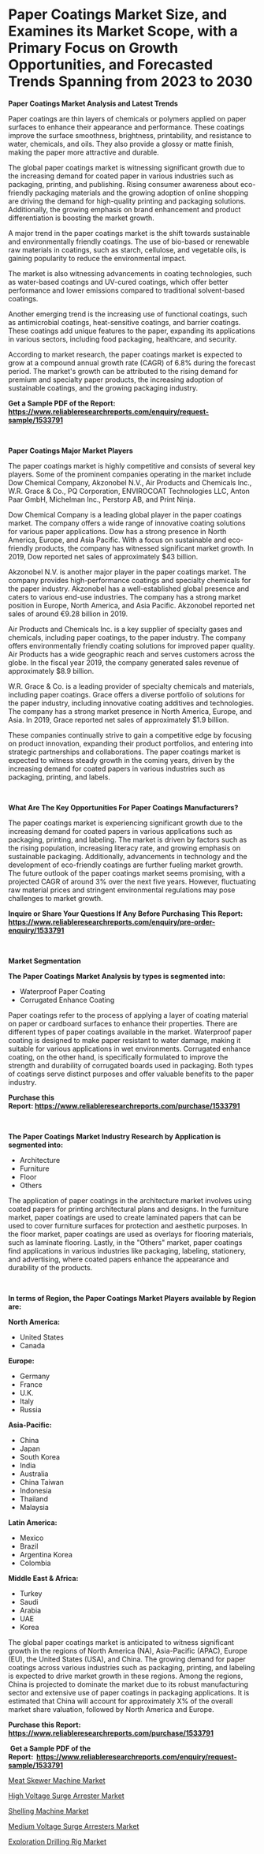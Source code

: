 <p><h1>Paper Coatings Market Size, and Examines its Market Scope, with a Primary Focus on Growth Opportunities, and Forecasted Trends Spanning from 2023 to 2030</h1></p><p><strong>Paper Coatings Market Analysis and Latest Trends</strong></p>
<p><p>Paper coatings are thin layers of chemicals or polymers applied on paper surfaces to enhance their appearance and performance. These coatings improve the surface smoothness, brightness, printability, and resistance to water, chemicals, and oils. They also provide a glossy or matte finish, making the paper more attractive and durable.</p><p>The global paper coatings market is witnessing significant growth due to the increasing demand for coated paper in various industries such as packaging, printing, and publishing. Rising consumer awareness about eco-friendly packaging materials and the growing adoption of online shopping are driving the demand for high-quality printing and packaging solutions. Additionally, the growing emphasis on brand enhancement and product differentiation is boosting the market growth.</p><p>A major trend in the paper coatings market is the shift towards sustainable and environmentally friendly coatings. The use of bio-based or renewable raw materials in coatings, such as starch, cellulose, and vegetable oils, is gaining popularity to reduce the environmental impact.</p><p>The market is also witnessing advancements in coating technologies, such as water-based coatings and UV-cured coatings, which offer better performance and lower emissions compared to traditional solvent-based coatings.</p><p>Another emerging trend is the increasing use of functional coatings, such as antimicrobial coatings, heat-sensitive coatings, and barrier coatings. These coatings add unique features to the paper, expanding its applications in various sectors, including food packaging, healthcare, and security.</p><p>According to market research, the paper coatings market is expected to grow at a compound annual growth rate (CAGR) of 6.8% during the forecast period. The market's growth can be attributed to the rising demand for premium and specialty paper products, the increasing adoption of sustainable coatings, and the growing packaging industry.</p></p>
<p><strong>Get a Sample PDF of the Report:&nbsp; <a href="https://www.reliableresearchreports.com/enquiry/request-sample/1533791">https://www.reliableresearchreports.com/enquiry/request-sample/1533791</a></strong></p>
<p>&nbsp;</p>
<p><strong>Paper Coatings Major Market Players</strong></p>
<p><p>The paper coatings market is highly competitive and consists of several key players. Some of the prominent companies operating in the market include Dow Chemical Company, Akzonobel N.V., Air Products and Chemicals Inc., W.R. Grace & Co., PQ Corporation, ENVIROCOAT Technologies LLC, Anton Paar GmbH, Michelman Inc., Perstorp AB, and Print Ninja.</p><p>Dow Chemical Company is a leading global player in the paper coatings market. The company offers a wide range of innovative coating solutions for various paper applications. Dow has a strong presence in North America, Europe, and Asia Pacific. With a focus on sustainable and eco-friendly products, the company has witnessed significant market growth. In 2019, Dow reported net sales of approximately $43 billion.</p><p>Akzonobel N.V. is another major player in the paper coatings market. The company provides high-performance coatings and specialty chemicals for the paper industry. Akzonobel has a well-established global presence and caters to various end-use industries. The company has a strong market position in Europe, North America, and Asia Pacific. Akzonobel reported net sales of around €9.28 billion in 2019.</p><p>Air Products and Chemicals Inc. is a key supplier of specialty gases and chemicals, including paper coatings, to the paper industry. The company offers environmentally friendly coating solutions for improved paper quality. Air Products has a wide geographic reach and serves customers across the globe. In the fiscal year 2019, the company generated sales revenue of approximately $8.9 billion.</p><p>W.R. Grace & Co. is a leading provider of specialty chemicals and materials, including paper coatings. Grace offers a diverse portfolio of solutions for the paper industry, including innovative coating additives and technologies. The company has a strong market presence in North America, Europe, and Asia. In 2019, Grace reported net sales of approximately $1.9 billion.</p><p>These companies continually strive to gain a competitive edge by focusing on product innovation, expanding their product portfolios, and entering into strategic partnerships and collaborations. The paper coatings market is expected to witness steady growth in the coming years, driven by the increasing demand for coated papers in various industries such as packaging, printing, and labels.</p></p>
<p>&nbsp;</p>
<p><strong>What Are The Key Opportunities For Paper Coatings Manufacturers?</strong></p>
<p><p>The paper coatings market is experiencing significant growth due to the increasing demand for coated papers in various applications such as packaging, printing, and labeling. The market is driven by factors such as the rising population, increasing literacy rate, and growing emphasis on sustainable packaging. Additionally, advancements in technology and the development of eco-friendly coatings are further fueling market growth. The future outlook of the paper coatings market seems promising, with a projected CAGR of around 3% over the next five years. However, fluctuating raw material prices and stringent environmental regulations may pose challenges to market growth.</p></p>
<p><strong>Inquire or Share Your Questions If Any Before Purchasing This Report: <a href="https://www.reliableresearchreports.com/enquiry/pre-order-enquiry/1533791">https://www.reliableresearchreports.com/enquiry/pre-order-enquiry/1533791</a></strong></p>
<p>&nbsp;</p>
<p><strong>Market Segmentation</strong></p>
<p><strong>The Paper Coatings Market Analysis by types is segmented into:</strong></p>
<p><ul><li>Waterproof Paper Coating</li><li>Corrugated Enhance Coating</li></ul></p>
<p><p>Paper coatings refer to the process of applying a layer of coating material on paper or cardboard surfaces to enhance their properties. There are different types of paper coatings available in the market. Waterproof paper coating is designed to make paper resistant to water damage, making it suitable for various applications in wet environments. Corrugated enhance coating, on the other hand, is specifically formulated to improve the strength and durability of corrugated boards used in packaging. Both types of coatings serve distinct purposes and offer valuable benefits to the paper industry.</p></p>
<p><strong>Purchase this Report:&nbsp;<a href="https://www.reliableresearchreports.com/purchase/1533791">https://www.reliableresearchreports.com/purchase/1533791</a></strong></p>
<p>&nbsp;</p>
<p><strong>The Paper Coatings Market Industry Research by Application is segmented into:</strong></p>
<p><ul><li>Architecture</li><li>Furniture</li><li>Floor</li><li>Others</li></ul></p>
<p><p>The application of paper coatings in the architecture market involves using coated papers for printing architectural plans and designs. In the furniture market, paper coatings are used to create laminated papers that can be used to cover furniture surfaces for protection and aesthetic purposes. In the floor market, paper coatings are used as overlays for flooring materials, such as laminate flooring. Lastly, in the "Others" market, paper coatings find applications in various industries like packaging, labeling, stationery, and advertising, where coated papers enhance the appearance and durability of the products.</p></p>
<p>&nbsp;</p>
<p><strong>In terms of Region, the Paper Coatings Market Players available by Region are:</strong></p>
<p>
    <p> <strong> North America: </strong>
        <ul>
            <li>United States</li>
            <li>Canada</li>
        </ul>
        </p> 
    <p> <strong> Europe: </strong>
        <ul>
            <li>Germany</li>
            <li>France</li>
            <li>U.K.</li>
            <li>Italy</li>
            <li>Russia</li>
        </ul>
        </p> 
    <p> <strong> Asia-Pacific: </strong>
        <ul>
            <li>China</li>
            <li>Japan</li>
            <li>South Korea</li>
            <li>India</li>
            <li>Australia</li>
            <li>China Taiwan</li>
            <li>Indonesia</li>
            <li>Thailand</li>
            <li>Malaysia</li>
        </ul>
        </p> 
    <p> <strong> Latin America: </strong>
        <ul>
            <li>Mexico</li>
            <li>Brazil</li>
            <li>Argentina Korea</li>
            <li>Colombia</li>
        </ul>
        </p> 
    <p> <strong> Middle East & Africa: </strong>
        <ul>
            <li>Turkey</li>
            <li>Saudi</li>
            <li>Arabia</li>
            <li>UAE</li>
            <li>Korea</li>
        </ul>
    </p>
    </p>
<p><p>The global paper coatings market is anticipated to witness significant growth in the regions of North America (NA), Asia-Pacific (APAC), Europe (EU), the United States (USA), and China. The growing demand for paper coatings across various industries such as packaging, printing, and labeling is expected to drive market growth in these regions. Among the regions, China is projected to dominate the market due to its robust manufacturing sector and extensive use of paper coatings in packaging applications. It is estimated that China will account for approximately X% of the overall market share valuation, followed by North America and Europe.</p></p>
<p><strong>Purchase this Report: <a href="https://www.reliableresearchreports.com/purchase/1533791">https://www.reliableresearchreports.com/purchase/1533791</a></strong></p>
<p>&nbsp;<strong>Get a Sample PDF of the Report:&nbsp;&nbsp;<a href="https://www.reliableresearchreports.com/enquiry/request-sample/1533791">https://www.reliableresearchreports.com/enquiry/request-sample/1533791</a></strong></p>
<p><strong></strong></p>
<p><p><a href="https://medium.com/@catherinemartinez15/meat-skewer-machine-market-furnishes-information-on-market-share-market-trends-and-market-growth-a81ba45272c7">Meat Skewer Machine Market</a></p><p><a href="https://medium.com/@adealoshi97/high-voltage-surge-arrester-market-analysis-its-cagr-market-segmentation-and-global-industry-76783ac6fb7b">High Voltage Surge Arrester Market</a></p><p><a href="https://medium.com/@dorinaprifti56/shelling-machine-market-comprehensive-assessment-by-type-application-and-geography-9a3e14209c28">Shelling Machine Market</a></p><p><a href="https://medium.com/@albanamusaj1924/medium-voltage-surge-arresters-market-furnishes-information-on-market-share-market-trends-and-5d3f1011ea19">Medium Voltage Surge Arresters Market</a></p><p><a href="https://medium.com/@kcekkboop72786/exploration-drilling-rig-market-insights-into-market-cagr-market-trends-and-growth-strategies-4a51e5ecc8e0">Exploration Drilling Rig Market</a></p></p>